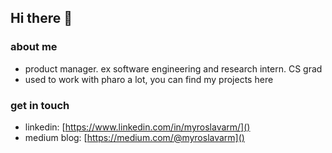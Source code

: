 ## Hi there 👋

<!--
**myroslavarm/myroslavarm** is a ✨ _special_ ✨ repository because its `README.md` (this file) appears on your GitHub profile.

- 🔭 I’m currently working on ...
- 🌱 I’m currently learning ...
- 👯 I’m looking to collaborate on ...
- 🤔 I’m looking for help with ...
- 💬 Ask me about ...
- 📫 How to reach me: ...
- 😄 Pronouns: ...
- ⚡ Fun fact: ...
-->

### about me
- product manager. ex software engineering and research intern. CS grad
- used to work with pharo a lot, you can find my projects here

### get in touch
- linkedin: [https://www.linkedin.com/in/myroslavarm/]()
- medium blog: [https://medium.com/@myroslavarm]()
